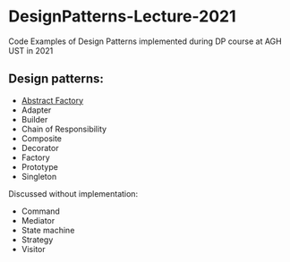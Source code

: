# DesignPatterns-Lecture-2021
Code Examples of Design Patterns implemented during DP course at AGH UST in 2021

## Design patterns:
- [Abstract Factory](../blob/main/src/abstractFactory)
- Adapter
- Builder
- Chain of Responsibility
- Composite
- Decorator
- Factory
- Prototype
- Singleton


Discussed without implementation:
- Command
- Mediator
- State machine
- Strategy
- Visitor
